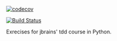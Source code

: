 [![codecov](https://codecov.io/gh/serra/jbrains-tdd/branch/master/graph/badge.svg)](https://codecov.io/gh/serra/jbrains-tdd)

[![Build Status](https://travis-ci.org/serraict/serraict.github.io.svg?branch=master)](https://travis-ci.org/serraict/serraict.github.io)


Exrecises for jbrains' tdd course in Python.